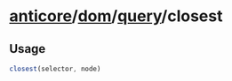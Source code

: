 # [anticore](../../../../../#reference)/[dom](../../#reference)/[query](../#reference)/<a name="reference">closest</a>

## Usage

```js
closest(selector, node)
```
